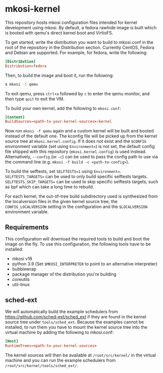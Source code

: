 # mkosi-kernel

This repository hosts mkosi configuration files intended for kernel development
using mkosi. By default, a fedora rawhide image is built which is booted with
qemu's direct kernel boot and VirtioFS.

To get started, write the distribution you want to build to mkosi.conf in the
root of the repository in the Distribution section. Currently CentOS, Fedora and
Debian are supported. For example, for fedora, write the following:

```conf
[Distribution]
Distribution=fedora
```

Then, to build the image and boot it, run the following:

```sh
$ mkosi -f qemu
```

To exit qemu, press `ctrl+a` followed by `c` to enter the qemu monitor, and then
type `quit` to exit the VM.

To build your own kernel, add the following to `mkosi.conf`:

```conf
[Content]
BuildSources=<path-to-your-kernel-sources>:kernel
```

Now run `mkosi -f qemu` again and a custom kernel will be built and booted
instead of the default one. The kconfig file will be picked up from the kernel
source tree at `mkosi.kernel.config`. If it does not exist and the `$CONFIG`
environment variable (set using `Environment=`) is not set, the default config
file shipped with this repository (`mkosi.kernel.config`) is used instead.
Alternatively, `--config` (or `-c`) can be used to pass the config path to use
via the command line (e.g. `mkosi -f build -c <path-to-config>`).

To build the selftests, set `SELFTESTS=1` using `Environment=`.
`SELFTESTS_TARGETS=` can be used to only build specific selftests targets.
`SELFTESTS_SKIP_TARGETS=` can be used to skip specific selftests targets, such
as bpf which can take a long time to rebuild.

For each kernel, the out-of-tree build subdirectory used is synthesized from
the localversion files in the given kernel source tree, the
`CONFIG_LOCALVERSION` setting in the configuration and the `$LOCALVERSION`
environment variable.

## Requirements

This configuration will download the required tools to build and boot the image
on the fly. To use this configuration, the following tools have to be installed:

- mkosi v18
- python 3.9 (Set `$MKOSI_INTERPRETER` to point to an alternative interpreter)
- bubblewrap
- package manager of the distribution you're building
- coreutils
- util-linux

## sched-ext

We will automatically build the example schedulers from
https://github.com/sched-ext/sched_ext if they are found in the kernel source
tree under `tools/sched_ext`. Because the examples cannot be installed, to run
them you have to mount the kernel source tree into the virtual machine by adding
the following to mkosi.conf:

```conf
[Host]
RuntimeTrees=<path-to-your-kernel-sources>
```

The kernel sources will then be available at `/root/src/kernel/` in the virtual
machine and you can run the example schedulers from
`/root/src/kernel/tools/sched_ext/`.
